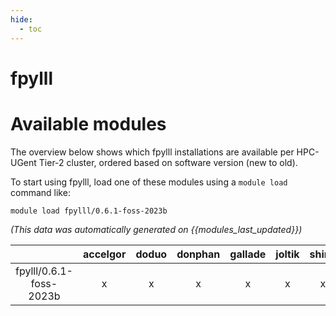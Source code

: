 ```yaml
---
hide:
  - toc
---
```


fpylll
======

# Available modules


The overview below shows which fpylll installations are available per HPC-UGent Tier-2 cluster, ordered based on software version (new to old).

To start using fpylll, load one of these modules using a `module load` command like:

```shell
module load fpylll/0.6.1-foss-2023b
```

*(This data was automatically generated on {{modules_last_updated}})*  

| |accelgor|doduo|donphan|gallade|joltik|shinx|
| :---: | :---: | :---: | :---: | :---: | :---: | :---: |
|fpylll/0.6.1-foss-2023b|x|x|x|x|x|x|
